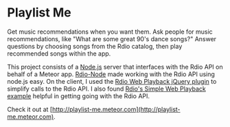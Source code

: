 Playlist Me
===========
Get music recommendations when you want them. Ask people for music recommendations, like "What are some great 90's dance songs?" Answer questions by choosing songs from the Rdio catalog, then play recommended songs within the app.

This project consists of a  [Node.js](https://github.com/joyent/node) server that interfaces with the Rdio API on behalf of a Meteor app. [Rdio-Node](https://github.com/monsur/rdio-node) made working with the Rdio API using node.js easy.
On the client, I used the [Rdio Web Playback jQuery plugin](https://github.com/ColemanFoley/jquery.rdio.js) to simplify calls to the Rdio API. I also found [Rdio's Simple Web Playback example](https://github.com/rdio/hello-web-playback) helpful in getting going with the Rdio API.

Check it out at [http://playlist-me.meteor.com](http://playlist-me.meteor.com).
